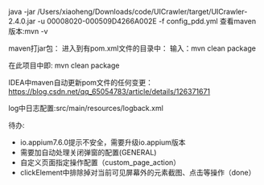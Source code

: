 java -jar /Users/xiaoheng/Downloads/code/UICrawler/target/UICrawler-2.4.0.jar -u 00008020-000509D4266A002E -f config_pdd.yml
查看maven版本:mvn -v

maven打jar包：
进入到有pom.xml文件的目录中：
输入：mvn clean package

在此项目中即:
mvn clean package


IDEA中maven自动更新pom文件的任何变更：https://blog.csdn.net/qq_65054783/article/details/126371671

log中日志配置:src/main/resources/logback.xml

待办:
- io.appium7.6.0提示不安全，需要升级io.appium版本
- 需要加自动处理关闭弹窗的配置(GENERAL)
- 自定义页面指定操作配置（custom_page_action）
- clickElement中排除掉对当前可见屏幕外的元素截图、点击等操作（done）